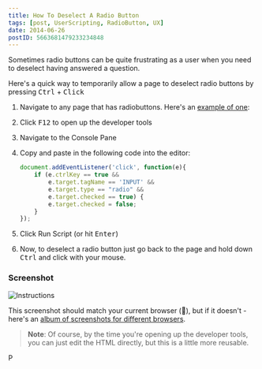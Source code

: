 ```yaml
---
title: How To Deselect A Radio Button
tags: [post, UserScripting, RadioButton, UX]
date: 2014-06-26
postID: 5663681479233234848
---
```


Sometimes radio buttons can be quite frustrating as a user when you need to deselect having answered a question.

Here's a quick way to temporarily allow a page to deselect radio buttons by pressing <kbd>Ctrl</kbd> + <kbd>Click</kbd>

1. Navigate to any page that has radiobuttons.  Here's an [example of one](http://jsfiddle.net/KyleMit/8vu8v/show/):
2. Click <kbd>F12</kbd> to open up the developer tools
3. Navigate to the Console Pane
4. Copy and paste in the following code into the editor:

    ```js
    document.addEventListener('click', function(e){
        if (e.ctrlKey == true &&
            e.target.tagName == 'INPUT' &&
            e.target.type == "radio" &&
            e.target.checked == true) {
            e.target.checked = false;
        }
    });
    ```

5. Click Run Script (or hit <kbd>Enter</kbd>)
6. Now, to deselect a radio button just go back to the page and hold down <kbd>Ctrl</kbd> and click with your mouse.

### Screenshot

<img id="browserInstructions" src="https://i.imgur.com/aeUS4la.gif" alt="Instructions"/>

This screenshot should match your current browser (🤞), but if it doesn't - here's an [album of screenshots for different browsers](http://imgur.com/a/SB8rN).


> **Note**: Of course, by the time you're opening up the developer tools, you can just edit the HTML directly, but this is a little more reusable.

P
<div><script>
//http://stackoverflow.com/a/9851769/1366033
var isFirefox = typeof InstallTrigger !== 'undefined';
var isIE = /*@cc_on!@*/false || !!document.documentMode;
var img = document.getElementById('browserInstructions');
if (isFirefox) {
    img.src = 'https://i.imgur.com/xDodZUR.gif';
} else if (isIE) {
    img.src = 'https://i.imgur.com/tgWvanJ.gif';
}
</script></div>


